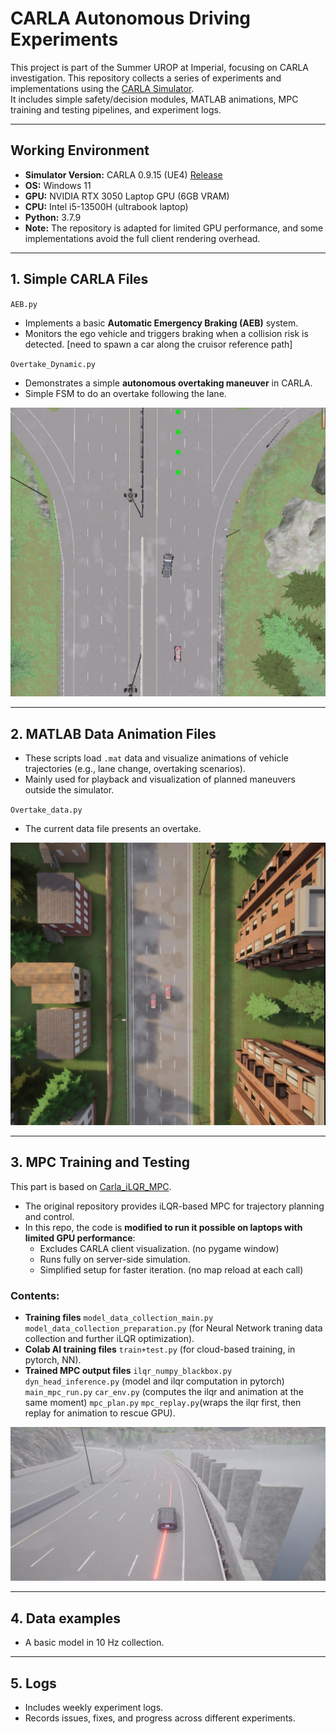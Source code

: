 # CARLA Autonomous Driving Experiments

This project is part of the Summer UROP at Imperial, focusing on CARLA investigation.
This repository collects a series of experiments and implementations using the [CARLA Simulator](https://carla.org/).  
It includes simple safety/decision modules, MATLAB animations, MPC training and testing pipelines, and experiment logs.  

---

## Working Environment

- **Simulator Version:** CARLA 0.9.15 (UE4) [Release](https://github.com/carla-simulator/carla/releases)
- **OS:** Windows 11  
- **GPU:** NVIDIA RTX 3050 Laptop GPU (6GB VRAM)  
- **CPU:** Intel i5-13500H (ultrabook laptop)  
- **Python:** 3.7.9   
- **Note:** The repository is adapted for limited GPU performance, and some implementations avoid the full client rendering overhead.  

---

## 1. Simple CARLA Files

 `AEB.py`  
- Implements a basic **Automatic Emergency Braking (AEB)** system.  
- Monitors the ego vehicle and triggers braking when a collision risk is detected. [need to spawn a car along the cruisor reference path]

 `Overtake_Dynamic.py`  
- Demonstrates a simple **autonomous overtaking maneuver** in CARLA.  
- Simple FSM to do an overtake following the lane.  

[![Auto Overtake Demo Video](Video/images/1.png)](https://drive.google.com/file/d/13aZ0a-tgNKtTqrkCOm9GskNRRUBcd4zv/view?usp=drive_link) 

---

## 2. MATLAB Data Animation Files

- These scripts load `.mat` data and visualize animations of vehicle trajectories (e.g., lane change, overtaking scenarios).  
- Mainly used for playback and visualization of planned maneuvers outside the simulator. 

 `Overtake_data.py`  
- The current data file presents an overtake.

[![Data Animation Video](Video/images/2.png)](https://drive.google.com/file/d/1RXUs9viSw_aNx5kH5hsobkE0RNDmBF1a/view?usp=drive_link) 

---

## 3. MPC Training and Testing

This part is based on [Carla_iLQR_MPC](https://github.com/YukunXia/Carla_iLQR_MPC).  
- The original repository provides iLQR-based MPC for trajectory planning and control.  
- In this repo, the code is **modified to run it possible on laptops with limited GPU performance**:  
  - Excludes CARLA client visualization. (no pygame window)
  - Runs fully on server-side simulation.  
  - Simplified setup for faster iteration. (no map reload at each call)

### Contents:  
- **Training files** 
`model_data_collection_main.py` `model_data_collection_preparation.py` (for Neural Network traning data collection and further iLQR optimization).  
- **Colab AI training files** 
`train+test.py` (for cloud-based training, in pytorch, NN).  
- **Trained MPC output files** 
`ilqr_numpy_blackbox.py` `dyn_head_inference.py` (model and ilqr computation in pytorch) 
`main_mpc_run.py` `car_env.py` (computes the ilqr and animation at the same moment) 
`mpc_plan.py` `mpc_replay.py`(wraps the ilqr first, then replay for animation to rescue GPU).  

[![MPC Demo Video](Video/images/3.png)](videos/MPC.mp4)

---

## 4. Data examples
- A basic model in 10 Hz collection.

---

## 5. Logs

- Includes weekly experiment logs.
- Records issues, fixes, and progress across different experiments.  



